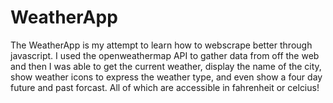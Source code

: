 # WeatherApp

The WeatherApp is my attempt to learn how to webscrape better through javascript. I used the openweathermap API to gather data from off the web and then I was able to get the current weather, display the name of the city, show weather icons to express the weather type, and even show a four day future and past forcast. All of which are accessible in fahrenheit or celcius!
